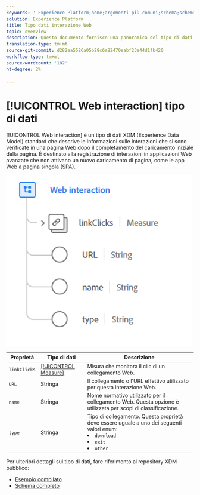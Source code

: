 ```yaml
---
keywords: ' Experience Platform;home;argomenti più comuni;schema;schema;XDM;campi;schemi;interazione Web;tipo di dati;tipo di dati;tipo di dati;'
solution: Experience Platform
title: Tipo dati interazione Web
topic: overview
description: Questo documento fornisce una panoramica del tipo di dati XDM (Experience Data Model) di interazione Web.
translation-type: tm+mt
source-git-commit: d282ea5526a05b28c6a82470eabf23e44d1fb420
workflow-type: tm+mt
source-wordcount: '182'
ht-degree: 2%

---
```



# [!UICONTROL Web interaction] tipo di dati

[!UICONTROL Web interaction] è un tipo di dati XDM (Experience Data Model) standard che descrive le informazioni sulle interazioni che si sono verificate in una pagina Web dopo il completamento del caricamento iniziale della pagina. È destinato alla registrazione di interazioni in applicazioni Web avanzate che non attivano un nuovo caricamento di pagina, come le app Web a pagina singola (SPA).

<img src="../images/data-types/web-interaction.PNG" width="500" /><br />

| Proprietà | Tipo di dati | Descrizione |
| --- | --- | --- |
| `linkClicks` | [[!UICONTROL Measure]](./measure.md) | Misura che monitora il clic di un collegamento Web. |
| `URL` | Stringa | Il collegamento o l&#39;URL effettivo utilizzato per questa interazione Web. |
| `name` | Stringa | Nome normativo utilizzato per il collegamento Web. Questa opzione è utilizzata per scopi di classificazione. |
| `type` | Stringa | Tipo di collegamento. Questa proprietà deve essere uguale a uno dei seguenti valori enum: <li> `download` </li> <li> `exit` </li> <li> `other` </li> |

Per ulteriori dettagli sul tipo di dati, fare riferimento al repository XDM pubblico:

* [Esempio compilato](https://github.com/adobe/xdm/blob/master/components/datatypes/web/webinteraction.example.1.json)
* [Schema completo](https://github.com/adobe/xdm/blob/master/components/datatypes/web/webinteraction.schema.json)
